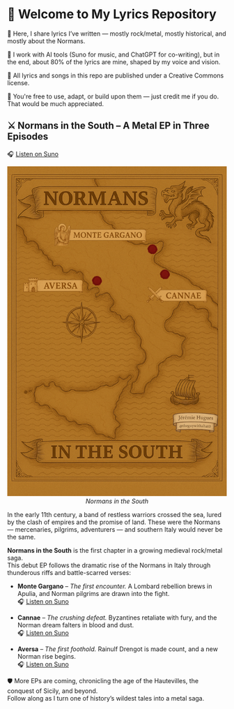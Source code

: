 # 🎤 Welcome to My Lyrics Repository

🎸 Here, I share lyrics I’ve written — mostly rock/metal, mostly historical, and mostly about the Normans.

🤖 I work with AI tools (Suno for music, and ChatGPT for co-writing), but in the end, about 80% of the lyrics are mine, shaped by my voice and vision.

📝 All lyrics and songs in this repo are published under a Creative Commons license.

📂 You're free to use, adapt, or build upon them — just credit me if you do. That would be much appreciated.

## ⚔️ Normans in the South – A Metal EP in Three Episodes 

🎧 [Listen on Suno](https://suno.com/playlist/8fab0895-2741-4806-8241-46c52952045b)

<p align="center">
  <img src="./assets/Normans_EP_cover.png" alt="Normans in Southern Italy" width="600"><br>
  <em>Normans in the South</em>
</p>


In the early 11th century, a band of restless warriors crossed the sea, lured by the clash of empires and the promise of land. These were the Normans — mercenaries, pilgrims, adventurers — and southern Italy would never be the same.

**Normans in the South** is the first chapter in a growing medieval rock/metal saga.  
This debut EP follows the dramatic rise of the Normans in Italy through thunderous riffs and battle-scarred verses:

- **Monte Gargano** – *The first encounter.* A Lombard rebellion brews in Apulia, and Norman pilgrims are drawn into the fight.  
  🎧 [Listen on Suno](https://suno.com/song/04b6ce0c-f776-4555-b8db-24edf10e23cf?sh=DU1Kmhq1oRqhcXzA)

- **Cannae** – *The crushing defeat.* Byzantines retaliate with fury, and the Norman dream falters in blood and dust.  
  🎧 [Listen on Suno](https://suno.com/song/f1af0c51-93bc-4406-b14c-e3df9946788d?sh=axmNH95IkfAZjZgC)

- **Aversa** – *The first foothold.* Rainulf Drengot is made count, and a new Norman rise begins.  
  🎧 [Listen on Suno](https://suno.com/song/f1af0c51-93bc-4406-b14c-e3df9946788d?sh=axmNH95IkfAZjZgC)

🛡️ More EPs are coming, chronicling the age of the Hautevilles, the conquest of Sicily, and beyond.  
Follow along as I turn one of history’s wildest tales into a metal saga.
